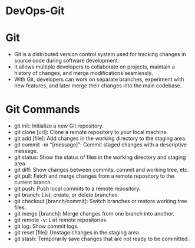 # DevOps-Git
# Git
* Git is a distributed version control system used for tracking changes in source code during software development. 
* It allows multiple developers to collaborate on projects, maintain a history of changes, and merge modifications seamlessly. 
* With Git, developers can work on separate branches, experiment with new features, and later merge their changes into the main codebase.

# Git Commands
* git init: Initialize a new Git repository.
* git clone [url]: Clone a remote repository to your local machine.
* git add [file]: Add changes in the working directory to the staging area.
* git commit -m "[message]": Commit staged changes with a descriptive message.
* git status: Show the status of files in the working directory and staging area.
* git diff: Show changes between commits, commit and working tree, etc.
* git pull: Fetch and merge changes from a remote repository to the current branch.
* git push: Push local commits to a remote repository.
* git branch: List, create, or delete branches.
* git checkout [branch/commit]: Switch branches or restore working tree files.
* git merge [branch]: Merge changes from one branch into another.
* git remote -v: List remote repositories.
* git log: Show commit logs.
* git reset [file]: Unstage changes in the staging area.
* git stash: Temporarily save changes that are not ready to be committed.
